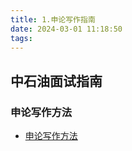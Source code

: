 ```yaml
---
title: 1.申论写作指南
date: 2024-03-01 11:18:50
tags:
---
```



## 中石油面试指南

### 申论写作方法

- [申论写作方法](http://42.193.22.180/央国企笔试指南/3.申论/2.申论写作方法)